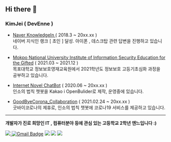 

Hi there 👋
---

### KimJei ( DevEnne )

- [ Naver KnowledgeIn ](https://kin.naver.com/profile/index.nhn?u=R8c0kCLxWl94Smo6czVBxj1ypxx2esJaBY5JIOj7VmA%3D) ( 2018.3 ~ 20xx.xx )   
네이버 지식인 랭크 [ 초인 ] 달성. 아이폰 , 데스크탑 관련 답변을 진행하고 있습니다.
 
- [Mokpo National University Institute of Information Security Education for the Gifted](http://secu.mokpo.ac.kr/index.9is?contentUid=4a94e39d5f702dab015f8fa6b7e414b2) ( 2021.03 ~ 2021.12 )    
목포대학교 정보보호영재교육원에서 2021학년도 정보보호 고등기초심화 과정을 공부하고 있습니다.

- [Internet Novel ChatBot](https://hamdan.kr) ( 2020.06 ~ 20xx.xx )    
인소의 법칙 챗봇을 Kakao i OpenBulider로 제작, 운영중에 있습니다.

- [GoodByeCorona_Collaboration](https://api.corona-19.kr) ( 2021.02.24 ~ 20xx.xx )    
굿바이코로나의 제휴로, 인소의 법칙 챗봇에 코로나19 서비스를 제공하고 있습니다.
---

**개발자가 진로 희망인 IT , 컴퓨터분야 등에 관심 있는 고등학교 2학년 엔느입니다 :)**

 <a href="https://hits.seeyoufarm.com"><img src="https://hits.seeyoufarm.com/api/count/incr/badge.svg?url=https%3A%2F%2Fgithub.com%2FDevEnne%2Fhit-counter&count_bg=%2379C83D&title_bg=%23555555&icon=&icon_color=%23E7E7E7&title=hits&edge_flat=false"/> </a>[![Gmail Badge](https://img.shields.io/badge/Gmail-d14836?style=flat-square&logo=Gmail&logoColor=white&link=mailto:1509@gmail.com)](mailto:1509@gmail.com)
 <img src="https://img.shields.io/badge/HTML-E34F26?style=flat-square&logo=HTML5&logoColor=white"/> <img src="https://img.shields.io/badge/PHP-777BB4?style=flat-square&logo=PHP&logoColor=white"/></a> <img src="https://img.shields.io/badge/Python-3776AB?style=flat-square&logo=Python&logoColor=white"/></a> 


